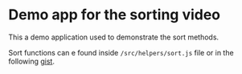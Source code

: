 # Demo app for the sorting video

This a demo application used to demonstrate the sort methods.

Sort functions can e found inside `/src/helpers/sort.js` file or in the following [gist](https://gist.github.com/danutzcodrescu/ef8f19d94c78cf36facbb7bc6fe8f32e).
